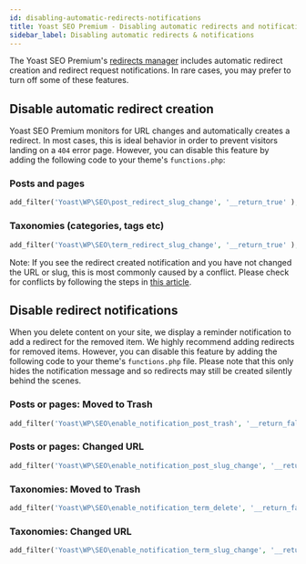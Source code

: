 ```yaml
---
id: disabling-automatic-redirects-notifications
title: Yoast SEO Premium - Disabling automatic redirects and notifications
sidebar_label: Disabling automatic redirects & notifications
---
```

The Yoast SEO Premium's [redirects manager](https://yoast.com/wordpress/plugins/seo/redirects-manager/) includes automatic redirect creation and redirect request notifications. In rare cases, you may prefer to turn off some of these features.

## Disable automatic redirect creation
Yoast SEO Premium monitors for URL changes and automatically creates a redirect. In most cases, this is ideal behavior in order to prevent visitors landing on a `404` error page. However, you can disable this feature by adding the following code to your theme's `functions.php`:

### Posts and pages
```php
add_filter('Yoast\WP\SEO\post_redirect_slug_change', '__return_true' );
```

### Taxonomies (categories, tags etc)
```php
add_filter('Yoast\WP\SEO\term_redirect_slug_change', '__return_true' );
```

Note: If you see the redirect created notification and you have not changed the URL or slug, this is most commonly caused by a conflict. Please check for conflicts by following the steps in [this article](https://yoast.com/kb/how-to-check-for-plugin-conflicts).

## Disable redirect notifications
When you delete content on your site, we display a reminder notification to add a redirect for the removed item. We highly recommend adding redirects for removed items. However, you can disable this feature by adding the following code to your theme's `functions.php` file. Please note that this only hides the notification message and so redirects may still be created silently behind the scenes.

### Posts or pages: Moved to Trash
```php
add_filter('Yoast\WP\SEO\enable_notification_post_trash', '__return_false' );
```

### Posts or pages: Changed URL
```php
add_filter('Yoast\WP\SEO\enable_notification_post_slug_change', '__return_false' );
```

### Taxonomies: Moved to Trash
```php
add_filter('Yoast\WP\SEO\enable_notification_term_delete', '__return_false' );
```

### Taxonomies: Changed URL
```php
add_filter('Yoast\WP\SEO\enable_notification_term_slug_change', '__return_false' );
```
